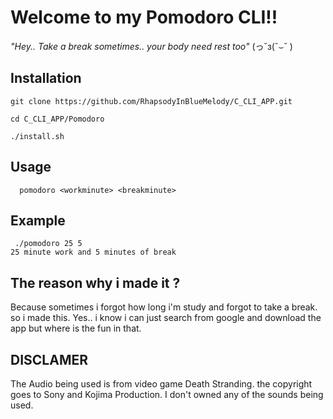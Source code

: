 # Welcome to my Pomodoro CLI!!
  *"Hey.. Take a break sometimes.. your body need rest too"* (っ˘з(˘⌣˘ )

## Installation

```
git clone https://github.com/RhapsodyInBlueMelody/C_CLI_APP.git 

cd C_CLI_APP/Pomodoro

./install.sh
```


## Usage

```
  pomodoro <workminute> <breakminute>
```

## Example
```
 ./pomodoro 25 5
25 minute work and 5 minutes of break
```

## The reason why i made it ?

Because sometimes i forgot how long i'm study and forgot to take a break. so i made this. Yes.. i know i can just search from google and download the app but where is the fun in that. 

## DISCLAMER
The Audio being used is from video game Death Stranding. the copyright goes to Sony and Kojima Production. I don't owned any of the sounds being used.
